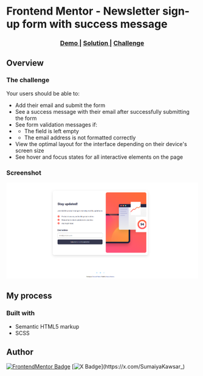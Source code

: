 # Frontend Mentor - Newsletter sign-up form with success message

<div align="center">
  <h3>
    <a href="https://sumaiyakawsar.github.io/frontend-mentor-challenges-using-react/project16">
      Demo
    </a>
    <span> | </span>
    <a href="https://github.com/sumaiyakawsar/frontend-mentor-challenges-using-react/tree/main/src/pages/16-newsletter-sign-up">
      Solution
    </a>
    <span> | </span>
    <a href="https://www.frontendmentor.io/challenges/newsletter-signup-form-with-success-message-3FC1AZbNrv">
      Challenge
    </a>
  </h3>
</div>
 

 

## Overview

### The challenge

Your users should be able to:

- Add their email and submit the form
- See a success message with their email after successfully submitting the form
- See form validation messages if:
- - The field is left empty
- - The email address is not formatted correctly
- View the optimal layout for the interface depending on their device's screen size
- See hover and focus states for all interactive elements on the page

### Screenshot

![Screenshot](../homepage/images/project16-Newsletter.png)

## My process

### Built with

- Semantic HTML5 markup
- SCSS

   
## Author

[![FrontendMentor Badge](https://img.shields.io/badge/-_SumaiyaKawsar_-3F54A3?style=plastic&labelColor=3F54A3&logo=frontend-mentor&logoColor=white&link=https://www.frontendmentor.io/profile/sumaiyakawsar)](https://www.frontendmentor.io/profile/sumaiyakawsar) [![X Badge](https://img.shields.io/badge/-_SumaiyaKawsar_-black?style=plastic&labelColor=black&logo=X&logoColor=white&link=https://x.com/SumaiyaKawsar_)](https://x.com/SumaiyaKawsar_)